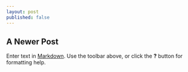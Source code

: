 ```yaml
---
layout: post
published: false
---
```


## A Newer Post

Enter text in [Markdown](http://daringfireball.net/projects/markdown/). Use the toolbar above, or click the **?** button for formatting help.
